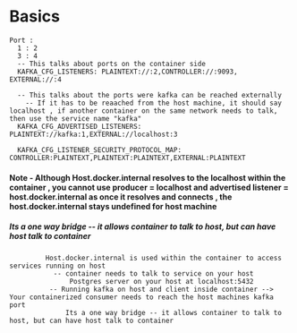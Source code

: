 # Basics 
    Port : 
      1 : 2 
      3 : 4 
      -- This talks about ports on the container side 
      KAFKA_CFG_LISTENERS: PLAINTEXT://:2,CONTROLLER://:9093, EXTERNAL://:4
      
      -- This talks about the ports were kafka can be reached externally 
        -- If it has to be reaached from the host machine, it should say localhost , if another container on the same network needs to talk, then use the service name "kafka" 
      KAFKA_CFG_ADVERTISED_LISTENERS: PLAINTEXT://kafka:1,EXTERNAL://localhost:3
      
      KAFKA_CFG_LISTENER_SECURITY_PROTOCOL_MAP: CONTROLLER:PLAINTEXT,PLAINTEXT:PLAINTEXT,EXTERNAL:PLAINTEXT

 ####  Note - Although Host.docker.internal resolves to the localhost within the container , you cannot use producer = localhost  and advertised listener = host.docker.internal as once it resolves and connects , the host.docker.internal stays undefined for host machine
  ##### Its a one way bridge -- it allows container to talk to host, but can have host talk to container 
             Host.docker.internal is used within the container to access services running on host 
               -- container needs to talk to service on your host 
                   Postgres server on your host at localhost:5432
              -- Running kafka on host and client inside container --> Your containerized consumer needs to reach the host machines kafka port 
                  Its a one way bridge -- it allows container to talk to host, but can have host talk to container 
